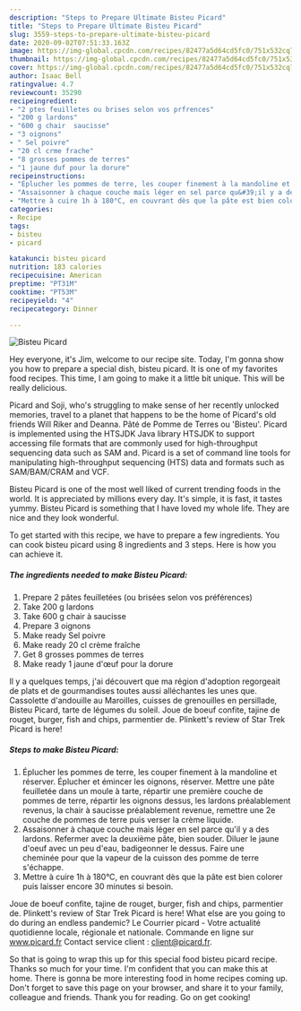 ```yaml
---
description: "Steps to Prepare Ultimate Bisteu Picard"
title: "Steps to Prepare Ultimate Bisteu Picard"
slug: 3559-steps-to-prepare-ultimate-bisteu-picard
date: 2020-09-02T07:51:33.163Z
image: https://img-global.cpcdn.com/recipes/82477a5d64cd5fc0/751x532cq70/bisteu-picard-photo-principale-de-la-recette.jpg
thumbnail: https://img-global.cpcdn.com/recipes/82477a5d64cd5fc0/751x532cq70/bisteu-picard-photo-principale-de-la-recette.jpg
cover: https://img-global.cpcdn.com/recipes/82477a5d64cd5fc0/751x532cq70/bisteu-picard-photo-principale-de-la-recette.jpg
author: Isaac Bell
ratingvalue: 4.7
reviewcount: 35290
recipeingredient:
- "2 ptes feuilletes ou brises selon vos prfrences"
- "200 g lardons"
- "600 g chair  saucisse"
- "3 oignons"
- " Sel poivre"
- "20 cl crme frache"
- "8 grosses pommes de terres"
- "1 jaune duf pour la dorure"
recipeinstructions:
- "Éplucher les pommes de terre, les couper finement à la mandoline et réserver. Éplucher et émincer les oignons, réserver. Mettre une pâte feuilletée dans un moule à tarte, répartir une première couche de pommes de terre, répartir les oignons dessus, les lardons préalablement revenus, la chair à saucisse préalablement revenue, remettre une 2e couche de pommes de terre puis verser la crème liquide."
- "Assaisonner à chaque couche mais léger en sel parce qu&#39;il y a des lardons. Refermer avec la deuxième pâte, bien souder. Diluer le jaune d&#39;oeuf avec un peu d&#39;eau, badigeonner le dessus. Faire une cheminée pour que la vapeur de la cuisson des pomme de terre s&#39;échappe."
- "Mettre à cuire 1h à 180°C, en couvrant dès que la pâte est bien colorer puis laisser encore 30 minutes si besoin."
categories:
- Recipe
tags:
- bisteu
- picard

katakunci: bisteu picard 
nutrition: 183 calories
recipecuisine: American
preptime: "PT31M"
cooktime: "PT53M"
recipeyield: "4"
recipecategory: Dinner

---
```



![Bisteu Picard](https://img-global.cpcdn.com/recipes/82477a5d64cd5fc0/751x532cq70/bisteu-picard-photo-principale-de-la-recette.jpg)

Hey everyone, it's Jim, welcome to our recipe site. Today, I'm gonna show you how to prepare a special dish, bisteu picard. It is one of my favorites food recipes. This time, I am going to make it a little bit unique. This will be really delicious.

Picard and Soji, who&#39;s struggling to make sense of her recently unlocked memories, travel to a planet that happens to be the home of Picard&#39;s old friends Will Riker and Deanna. Pâté de Pomme de Terres ou &#39;Bisteu&#39;. Picard is implemented using the HTSJDK Java library HTSJDK to support accessing file formats that are commonly used for high-throughput sequencing data such as SAM and. Picard is a set of command line tools for manipulating high-throughput sequencing (HTS) data and formats such as SAM/BAM/CRAM and VCF.

Bisteu Picard is one of the most well liked of current trending foods in the world. It is appreciated by millions every day. It's simple, it is fast, it tastes yummy. Bisteu Picard is something that I have loved my whole life. They are nice and they look wonderful.


To get started with this recipe, we have to prepare a few ingredients. You can cook bisteu picard using 8 ingredients and 3 steps. Here is how you can achieve it.

<!--inarticleads1-->

##### The ingredients needed to make Bisteu Picard:

1. Prepare 2 pâtes feuilletées (ou brisées selon vos préférences)
1. Take 200 g lardons
1. Take 600 g chair à saucisse
1. Prepare 3 oignons
1. Make ready  Sel poivre
1. Make ready 20 cl crème fraîche
1. Get 8 grosses pommes de terres
1. Make ready 1 jaune d&#39;œuf pour la dorure


Il y a quelques temps, j&#39;ai découvert que ma région d&#39;adoption regorgeait de plats et de gourmandises toutes aussi alléchantes les unes que. Cassolette d&#39;andouille au Maroilles, cuisses de grenouilles en persillade, Bisteu Picard, tarte de légumes du soleil. Joue de boeuf confite, tajine de rouget, burger, fish and chips, parmentier de. Plinkett&#39;s review of Star Trek Picard is here! 

<!--inarticleads2-->

##### Steps to make Bisteu Picard:

1. Éplucher les pommes de terre, les couper finement à la mandoline et réserver. Éplucher et émincer les oignons, réserver. Mettre une pâte feuilletée dans un moule à tarte, répartir une première couche de pommes de terre, répartir les oignons dessus, les lardons préalablement revenus, la chair à saucisse préalablement revenue, remettre une 2e couche de pommes de terre puis verser la crème liquide.
1. Assaisonner à chaque couche mais léger en sel parce qu&#39;il y a des lardons. Refermer avec la deuxième pâte, bien souder. Diluer le jaune d&#39;oeuf avec un peu d&#39;eau, badigeonner le dessus. Faire une cheminée pour que la vapeur de la cuisson des pomme de terre s&#39;échappe.
1. Mettre à cuire 1h à 180°C, en couvrant dès que la pâte est bien colorer puis laisser encore 30 minutes si besoin.


Joue de boeuf confite, tajine de rouget, burger, fish and chips, parmentier de. Plinkett&#39;s review of Star Trek Picard is here! What else are you going to do during an endless pandemic? Le Courrier picard - Votre actualité quotidienne locale, régionale et nationale. Commande en ligne sur www.picard.fr Contact service client : client@picard.fr. 

So that is going to wrap this up for this special food bisteu picard recipe. Thanks so much for your time. I'm confident that you can make this at home. There is gonna be more interesting food in home recipes coming up. Don't forget to save this page on your browser, and share it to your family, colleague and friends. Thank you for reading. Go on get cooking!
